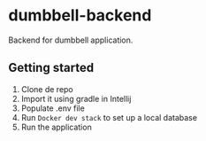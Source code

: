 # dumbbell-backend
Backend for dumbbell application.

## Getting started

1. Clone de repo
2. Import it using gradle in Intellij
3. Populate .env file
4. Run `Docker dev stack` to set up a local database
5. Run the application